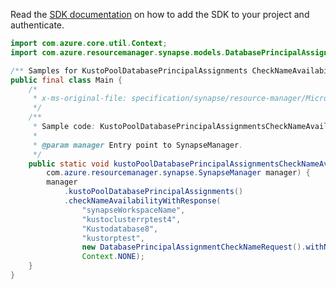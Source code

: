 Read the [SDK documentation](https://github.com/Azure/azure-sdk-for-java/blob/azure-resourcemanager-synapse_1.0.0-beta.6/sdk/synapse/azure-resourcemanager-synapse/README.md) on how to add the SDK to your project and authenticate.

```java
import com.azure.core.util.Context;
import com.azure.resourcemanager.synapse.models.DatabasePrincipalAssignmentCheckNameRequest;

/** Samples for KustoPoolDatabasePrincipalAssignments CheckNameAvailability. */
public final class Main {
    /*
     * x-ms-original-file: specification/synapse/resource-manager/Microsoft.Synapse/preview/2021-06-01-preview/examples/KustoPoolDatabasePrincipalAssignmentsCheckNameAvailability.json
     */
    /**
     * Sample code: KustoPoolDatabasePrincipalAssignmentsCheckNameAvailability.
     *
     * @param manager Entry point to SynapseManager.
     */
    public static void kustoPoolDatabasePrincipalAssignmentsCheckNameAvailability(
        com.azure.resourcemanager.synapse.SynapseManager manager) {
        manager
            .kustoPoolDatabasePrincipalAssignments()
            .checkNameAvailabilityWithResponse(
                "synapseWorkspaceName",
                "kustoclusterrptest4",
                "Kustodatabase8",
                "kustorptest",
                new DatabasePrincipalAssignmentCheckNameRequest().withName("kustoprincipal1"),
                Context.NONE);
    }
}
```
